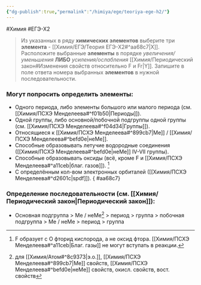 ```yaml
---
{"dg-publish":true,"permalink":"/himiya/ege/teoriya-ege-h2/"}
---
```


#Химия #ЕГЭ-Х2 
> Из указанных в ряду **химических элементов** выберите три **элемента** - [[Химия/ЕГЭ/Теория ЕГЭ-Х2#^aa68c7\|X]]. Расположите выбранные **элементы** в порядке *увеличения/уменьшения* **ЛИБО** *усиления/ослабления* [[Химия/Периодический закон#Изменения свойств относительно F и Fr\|Y]]. Запишите в поле ответа номера выбранных **элементов** в нужной последовательности.
### Могут попросить определить элементы:
- Одного периода, либо элементы большого или малого периода (см. [[Химия/ПСХЭ Менделеева#^f01b50\|Периоды]]).
- Одной группы, либо основной/побочной подгруппы одной группы (см. [[Химия/ПСХЭ Менделеева#^f04d34\|Группы]]).
- Относящиеся к [[Химия/ПСХЭ Менделеева#^899cb7\|Ме]] / [[Химия/ПСХЭ Менделеева#^befd0e\|неМе]].
- Способные образовывать летучие водородные соединения ([[Химия/ПСХЭ Менделеева#^befd0e\|неМе]] IV-VII группы).
- Способные образовывать оксиды (всё, кроме F и [[Химия/ПСХЭ Менделеева#^a11ceb\|благ. газов]]). [^1]
- С определённым кол-вом электронных орбиталей ([[Химия/ПСХЭ Менделеева#^d2601c\|spdf]]).
{ #aa68c7}


### Определение последовательности (см. [[Химия/Периодический закон\|Периодический закон]]):
- Основная подгруппа > Ме / неМе[^2] > период > группа > побочная подгруппа > Ме / неМе > период > группа

[^1]: F образует с O фторид кислорода, а не оксид фтора. [[Химия/ПСХЭ Менделеева#^a11ceb\|Благ. газы]] не могут вступать в реакции.

[^2]: для [[Химия/Атом#^8c9373\|э.о.]], [[Химия/ПСХЭ Менделеева#^899cb7\|Ме]] свойств, [[Химия/ПСХЭ Менделеева#^befd0e\|неМе]] свойств, окисл. свойств, вост. свойств